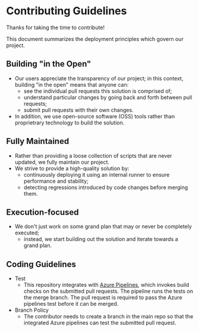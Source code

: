 Contributing Guidelines
=======================
Thanks for taking the time to contribute!

This document summarizes the deployment principles which govern our project.

Building "in the Open"
----------------------
* Our users appreciate the transparency of our project; in this context, building "in the open" means that anyone can:
  * see the individual pull requests this solution is comprised of;
  * understand particular changes by going back and forth between pull requests;
  * submit pull requests with their own changes.
* In addition, we use open-source software (OSS) tools rather than proprietrary technology to build the solution.

Fully Maintained
----------------
* Rather than providing a loose collection of scripts that are never updated, we fully maintain our project.
* We strive to provide a high-quality solution by:
  * continuously deploying it using an internal runner to ensure performance and stability;
  * detecting regressions introduced by code changes before merging them.

Execution-focused
-----------------
* We don't just work on some grand plan that may or never be completely executed;
  * instead, we start building out the solution and iterate towards a grand plan.

Coding Guidelines
-----------------
* Test
  * This repository integrates with [Azure Pipelines](https://azure.microsoft.com/en-us/services/devops/pipelines/), which invokes build checks on the submitted pull requests. The pipeline runs the tests on the merge branch. The pull request is required to pass the Azure pipelines test before it can be merged.
* Branch Policy
  * The contributor needs to create a branch in the main repo so that the integrated Azure pipelines can test the submitted pull request.
  
